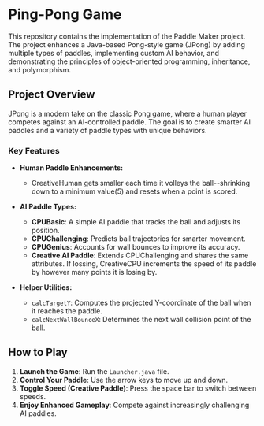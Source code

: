 # Ping-Pong Game

This repository contains the implementation of the Paddle Maker project. The project enhances a Java-based Pong-style game (JPong) by adding multiple types of paddles, implementing custom AI behavior, and demonstrating the principles of object-oriented programming, inheritance, and polymorphism.

## Project Overview

JPong is a modern take on the classic Pong game, where a human player competes against an AI-controlled paddle. The goal is to create smarter AI paddles and a variety of paddle types with unique behaviors.

### Key Features
- **Human Paddle Enhancements:**
  - CreativeHuman gets smaller each time it volleys the ball--shrinking down to a minimum value(5) and resets when a point is scored.

- **AI Paddle Types:**
  - **CPUBasic**: A simple AI paddle that tracks the ball and adjusts its position.
  - **CPUChallenging**: Predicts ball trajectories for smarter movement.
  - **CPUGenius**: Accounts for wall bounces to improve its accuracy.
  - **Creative AI Paddle**: Extends CPUChallenging and shares the same attributes. If lossing, CreativeCPU increments the speed of its paddle by however many points it is losing by.

- **Helper Utilities:**
  - `calcTargetY`: Computes the projected Y-coordinate of the ball when it reaches the paddle.
  - `calcNextWallBounceX`: Determines the next wall collision point of the ball.
  
## How to Play

1. **Launch the Game**: Run the `Launcher.java` file.
2. **Control Your Paddle**: Use the arrow keys to move up and down.
3. **Toggle Speed (Creative Paddle)**: Press the space bar to switch between speeds.
4. **Enjoy Enhanced Gameplay**: Compete against increasingly challenging AI paddles.
